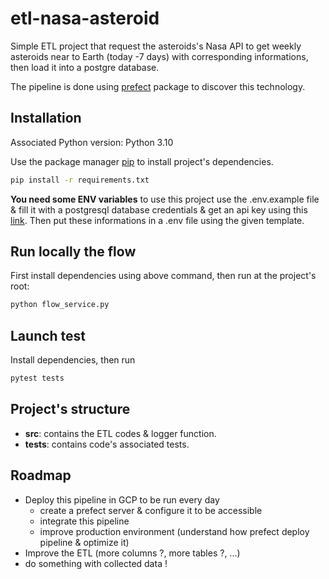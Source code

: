 # etl-nasa-asteroid

Simple ETL project that request the asteroids's Nasa API to get weekly asteroids near to Earth (today -7 days) with corresponding informations, then load it 
into a postgre database.

The pipeline is done using [prefect](https://www.prefect.io/) package to discover this technology.

## Installation

Associated Python version: Python 3.10

Use the package manager [pip](https://pip.pypa.io/en/stable/) to install project's dependencies.

```bash
pip install -r requirements.txt
```

**You need some ENV variables** to use this project use the .env.example file & fill it with a postgresql database 
credentials & get an api key using this [link](https://api.nasa.gov/).
Then put these informations in a .env file using the given template.


## Run locally the flow

First install dependencies using above command, then run at the project's root:
```bash
python flow_service.py
```

## Launch test

Install dependencies, then run 
```bash
pytest tests
```

## Project's structure

- **src**: contains the ETL codes & logger function.
- **tests**: contains code's associated tests.


## Roadmap

- Deploy this pipeline in GCP to be run every day
  - create a prefect server & configure it to be accessible
  - integrate this pipeline
  - improve production environment (understand how prefect deploy pipeline & optimize it)
- Improve the ETL (more columns ?, more tables ?, ...)
- do something with collected data !